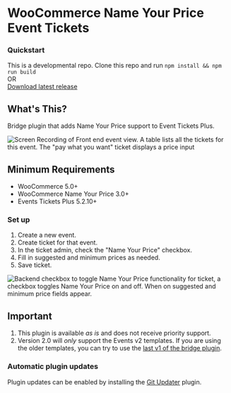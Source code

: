 # WooCommerce Name Your Price Event Tickets #

### Quickstart

This is a developmental repo. Clone this repo and run `npm install && npm run build`   
OR    
[Download latest release](https://github.com/kathyisawesome/wc-nyp-event-tickets/releases/latest/)

## What's This?

Bridge plugin that adds Name Your Price support to Event Tickets Plus.

![Screen Recording of Front end event view. A table lists all the tickets for this event. The "pay what you want" ticket displays a price input](https://user-images.githubusercontent.com/507025/133818392-57d57ad5-a14a-4c92-b57b-f3f5780d05a2.gif "Front end price input for ticket")

## Minimum Requirements ##
* WooCommerce 5.0+
* WooCommerce Name Your Price 3.0+
* Events Tickets Plus 5.2.10+

### Set up

1. Create a new event.
2. Create ticket for that event.
3. In the ticket admin, check the "Name Your Price" checkbox.
4. Fill in suggested and minimum prices as needed.
5. Save ticket.

![Backend checkbox to toggle Name Your Price functionality for ticket, a checkbox toggles Name Your Price on and off. When on suggested and minimum price fields appear.](https://user-images.githubusercontent.com/507025/133639552-c14943c9-734d-43dd-9b84-b27a7367d6ef.png "Backend checkbox to toggle Name Your Price functionality for ticket")

## Important ##

1. This plugin is available _as is_ and does not receive priority support.
2. Version 2.0 will _only_ support the Events v2 templates. If you are using the older templates, you can try to use the [last v1 of the bridge plugin](https://github.com/kathyisawesome/wc-nyp-event-tickets/tree/1.0.2). 

### Automatic plugin updates

Plugin updates can be enabled by installing the [Git Updater](https://git-updater.com/) plugin.
